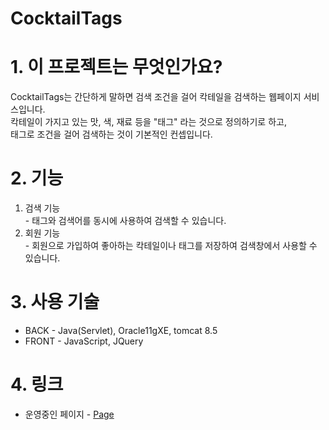 # CocktailTags
# 1. 이 프로젝트는 무엇인가요?
  CocktailTags는 간단하게 말하면 검색 조건을 걸어 칵테일을 검색하는 웹페이지 서비스입니다. <br>
  칵테일이 가지고 있는 맛, 색, 재료 등을 "태그" 라는 것으로 정의하기로 하고, <br>
  태그로 조건을 걸어 검색하는 것이 기본적인 컨셉입니다.
# 2. 기능
  1. 검색 기능 <br>
    - 태그와 검색어를 동시에 사용하여 검색할 수 있습니다.
  2. 회원 기능 <br>
    - 회원으로 가입하여 좋아하는 칵테일이나 태그를 저장하여 검색창에서 사용할 수 있습니다.
# 3. 사용 기술
  + BACK - Java(Servlet), Oracle11gXE, tomcat 8.5 <br>
  + FRONT - JavaScript, JQuery
# 4. 링크
  + 운영중인 페이지 - <a href="http://cocktailtags.ga/">Page</a>
